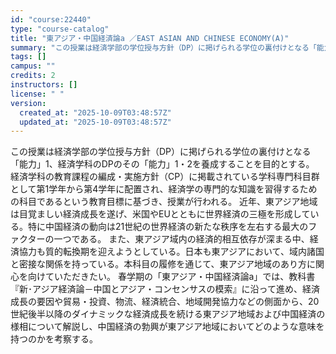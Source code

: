 ```yaml
---
id: "course:22440"
type: "course-catalog"
title: "東アジア・中国経済論a ／EAST ASIAN AND CHINESE ECONOMY(A)"
summary: "この授業は経済学部の学位授与方針（DP）に掲げられる学位の裏付けとなる「能力」1、経済学科のDPのその「能力」1・2を養成することを目的とする。 経済学科の教育課程の編成・実施方針（CP）に掲載されている学科専門科目群として第1学年から第4…"
tags: []
campus: ""
credits: 2
instructors: []
license: " "
version:
  created_at: "2025-10-09T03:48:57Z"
  updated_at: "2025-10-09T03:48:57Z"
---
```


この授業は経済学部の学位授与方針（DP）に掲げられる学位の裏付けとなる「能力」1、経済学科のDPのその「能力」1・2を養成することを目的とする。 経済学科の教育課程の編成・実施方針（CP）に掲載されている学科専門科目群として第1学年から第4学年に配置され、経済学の専門的な知識を習得するための科目であるという教育目標に基づき、授業が行われる。 近年、東アジア地域は目覚ましい経済成長を遂げ、米国やEUとともに世界経済の三極を形成している。特に中国経済の動向は21世紀の世界経済の新たな秩序を左右する最大のファクターの一つである。 また、東アジア域内の経済的相互依存が深まる中、経済協力も質的転換期を迎えようとしている。日本も東アジアにおいて、域内諸国と密接な関係を持っている。本科目の履修を通じて、東アジア地域のあり方に関心を向けていただきたい。 春学期の「東アジア・中国経済論a」では、教科書『新･アジア経済論－中国とアジア・コンセンサスの模索』に沿って進め、経済成長の要因や貿易・投資、物流、経済統合、地域開発協力などの側面から、20世紀後半以降のダイナミックな経済成長を続ける東アジア地域および中国経済の様相について解説し、中国経済の勃興が東アジア地域においてどのような意味を持つのかを考察する。
